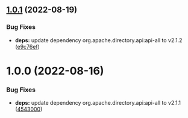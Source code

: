 ## [1.0.1](https://github.com/CESNET/perun-aai-ga4gh-passport-broker/compare/v1.0.0...v1.0.1) (2022-08-19)


### Bug Fixes

* **deps:** update dependency org.apache.directory.api:api-all to v2.1.2 ([e9c76ef](https://github.com/CESNET/perun-aai-ga4gh-passport-broker/commit/e9c76efc01d74313893bc0cfc27d2bcea3dc0915))

# 1.0.0 (2022-08-16)


### Bug Fixes

* **deps:** update dependency org.apache.directory.api:api-all to v2.1.1 ([4543000](https://github.com/CESNET/perun-aai-ga4gh-passport-broker/commit/45430003df6332ea3c7f84458e9cc669f7373820))

